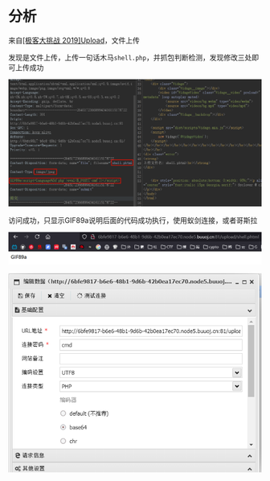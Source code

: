 # 分析

来自[[极客大挑战 2019]Upload](https://buuoj.cn/challenges#[%E6%9E%81%E5%AE%A2%E5%A4%A7%E6%8C%91%E6%88%98%202019]Upload)，文件上传

发现是文件上传，上传一句话木马`shell.php`，并抓包判断检测，发现修改三处即可上传成功

![image-20240916185806964](image/image-20240916185806964.png)

访问成功，只显示GIF89a说明后面的代码成功执行，使用蚁剑连接，或者哥斯拉

![image-20240916190512914](image/image-20240916190512914.png)

![image-20240916190649716](image/image-20240916190649716.png)